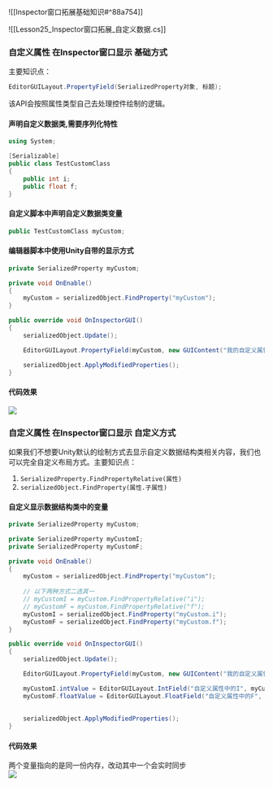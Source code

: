 ![[Inspector窗口拓展基础知识#^88a754]]

![[Lesson25_Inspector窗口拓展_自定义数据.cs]]

### 自定义属性 在Inspector窗口显示 基础方式
主要知识点：
```cs
EditorGUILayout.PropertyField(SerializedProperty对象, 标题);
```

该API会按照属性类型自己去处理控件绘制的逻辑。

#### 声明自定义数据类,需要序列化特性
```cs
using System;

[Serializable]
public class TestCustomClass
{
    public int i;
    public float f;
}
```

#### 自定义脚本中声明自定义数据类变量
```cs
public TestCustomClass myCustom;
```

#### 编辑器脚本中使用Unity自带的显示方式
```cs
private SerializedProperty myCustom;

private void OnEnable()
{
    myCustom = serializedObject.FindProperty("myCustom");
}

public override void OnInspectorGUI()
{
    serializedObject.Update();

    EditorGUILayout.PropertyField(myCustom, new GUIContent("我的自定义属性"));

    serializedObject.ApplyModifiedProperties();
}
```

#### 代码效果
![](https://linwentao785293209.github.io/images/%E7%BC%96%E8%BE%91%E5%99%A8%E6%8B%93%E5%B1%95/Unity/%E5%8E%9F%E7%94%9F%E7%BC%96%E8%BE%91%E5%99%A8%E6%8B%93%E5%B1%95/01.%E5%8E%9F%E7%94%9F%E7%BC%96%E8%BE%91%E5%99%A8%E6%8B%93%E5%B1%95%E5%9F%BA%E7%A1%80%E7%9F%A5%E8%AF%86/25.Inspector%E7%AA%97%E5%8F%A3%E6%8B%93%E5%B1%95-%E8%87%AA%E5%AE%9A%E4%B9%89%E6%95%B0%E6%8D%AE/1.png)

### 自定义属性 在Inspector窗口显示 自定义方式
如果我们不想要Unity默认的绘制方式去显示自定义数据结构类相关内容，我们也可以完全自定义布局方式。主要知识点：
1. `SerializedProperty.FindPropertyRelative(属性)`
2. `serializedObject.FindProperty(属性.子属性)`

#### 自定义显示数据结构类中的变量
```cs
private SerializedProperty myCustom;

private SerializedProperty myCustomI;
private SerializedProperty myCustomF;

private void OnEnable()
{   
    myCustom = serializedObject.FindProperty("myCustom");
    
    // 以下两种方式二选其一
    // myCustomI = myCustom.FindPropertyRelative("i");
    // myCustomF = myCustom.FindPropertyRelative("f");
    myCustomI = serializedObject.FindProperty("myCustom.i");
    myCustomF = serializedObject.FindProperty("myCustom.f");
}

public override void OnInspectorGUI()
{
    serializedObject.Update();

    EditorGUILayout.PropertyField(myCustom, new GUIContent("我的自定义属性"));

    myCustomI.intValue = EditorGUILayout.IntField("自定义属性中的I", myCustomI.intValue);
    myCustomF.floatValue = EditorGUILayout.FloatField("自定义属性中的F", myCustomF.floatValue);
    
    
    serializedObject.ApplyModifiedProperties();
}
```
#### 代码效果
两个变量指向的是同一份内存，改动其中一个会实时同步  
![](https://linwentao785293209.github.io/images/%E7%BC%96%E8%BE%91%E5%99%A8%E6%8B%93%E5%B1%95/Unity/%E5%8E%9F%E7%94%9F%E7%BC%96%E8%BE%91%E5%99%A8%E6%8B%93%E5%B1%95/01.%E5%8E%9F%E7%94%9F%E7%BC%96%E8%BE%91%E5%99%A8%E6%8B%93%E5%B1%95%E5%9F%BA%E7%A1%80%E7%9F%A5%E8%AF%86/25.Inspector%E7%AA%97%E5%8F%A3%E6%8B%93%E5%B1%95-%E8%87%AA%E5%AE%9A%E4%B9%89%E6%95%B0%E6%8D%AE/2.png)

